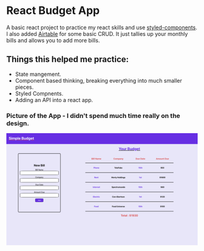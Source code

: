 # React Budget App

A basic react project to practice my react skills and use [styled-components](https://styled-components.com/). I also added [Airtable](https://airtable.com/) for some basic CRUD. It just tallies up your monthly bills and allows you to add more bills.

## Things this helped me practice:

- State mangement.
- Component based thinking, breaking everything into much smaller pieces.
- Styled Compnents.
- Adding an API into a react app.

### Picture of the App - I didn't spend much time really on the design.

![App Image](app.png)
